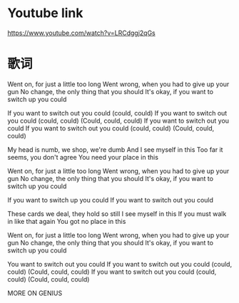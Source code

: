 
# Youtube link 
https://www.youtube.com/watch?v=LRCdggj2qGs

# 歌词


Went on, for just a little too long
Went wrong, when you had to give up your gun
No change, the only thing that you should
It's okay, if you want to switch up you could

If you want to switch out you could (could, could)
If you want to switch out you could (could, could)
(Could, could, could)
If you want to switch out you could
If you want to switch out you could (could, could)
(Could, could, could)

My head is numb, we shop, we're dumb
And I see myself in this
Too far it seems, you don't agree
You need your place in this

Went on, for just a little too long
Went wrong, when you had to give up your gun
No change, the only thing that you should
It's okay, if you want to switch up you could

If you want to switch up you could
If you want to switch out you could

These cards we deal, they hold so still
I see myself in this
If you must walk in like that again
You got no place in this

Went on, for just a little too long
Went wrong, when you had to give up your gun
No change, the only thing that you should
It's okay, if you want to switch up you could

You want to switch out you could
If you want to switch out you could (could, could)
(Could, could, could)
If you want to switch out you could (could, could)
(Could, could, could)

MORE ON GENIUS


